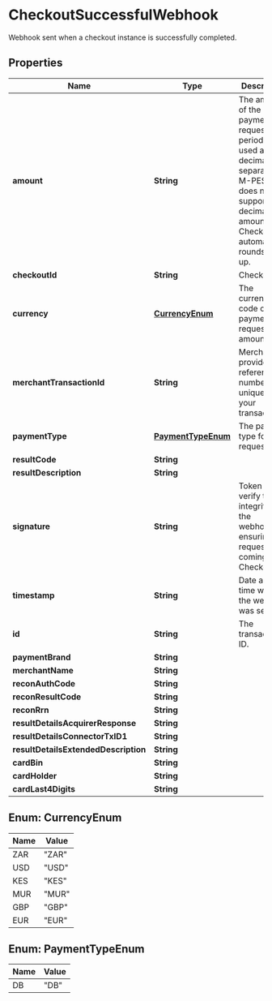 

# CheckoutSuccessfulWebhook

Webhook sent when a checkout instance is successfully completed.

## Properties

| Name | Type | Description | Notes |
|------------ | ------------- | ------------- | -------------|
|**amount** | **String** | The amount of the payment request. The period is used as the decimal separator. M-PESA does not support decimal amounts, so Checkout automatically rounds them up. |  [optional] |
|**checkoutId** | **String** | Checkout ID. |  [optional] |
|**currency** | [**CurrencyEnum**](#CurrencyEnum) | The currency code of the payment request amount. |  [optional] |
|**merchantTransactionId** | **String** | Merchant-provided reference number unique for your transactions. |  [optional] |
|**paymentType** | [**PaymentTypeEnum**](#PaymentTypeEnum) | The payment type for the request. |  [optional] |
|**resultCode** | **String** |  |  [optional] |
|**resultDescription** | **String** |  |  [optional] |
|**signature** | **String** | Token to verify the integrity of the webhook, ensuring the request is coming from Checkout. |  [optional] |
|**timestamp** | **String** | Date and time when the webhook was sent. |  [optional] |
|**id** | **String** | The transaction ID. |  [optional] |
|**paymentBrand** | **String** |  |  [optional] |
|**merchantName** | **String** |  |  [optional] |
|**reconAuthCode** | **String** |  |  [optional] |
|**reconResultCode** | **String** |  |  [optional] |
|**reconRrn** | **String** |  |  [optional] |
|**resultDetailsAcquirerResponse** | **String** |  |  [optional] |
|**resultDetailsConnectorTxID1** | **String** |  |  [optional] |
|**resultDetailsExtendedDescription** | **String** |  |  [optional] |
|**cardBin** | **String** |  |  [optional] |
|**cardHolder** | **String** |  |  [optional] |
|**cardLast4Digits** | **String** |  |  [optional] |



## Enum: CurrencyEnum

| Name | Value |
|---- | -----|
| ZAR | &quot;ZAR&quot; |
| USD | &quot;USD&quot; |
| KES | &quot;KES&quot; |
| MUR | &quot;MUR&quot; |
| GBP | &quot;GBP&quot; |
| EUR | &quot;EUR&quot; |



## Enum: PaymentTypeEnum

| Name | Value |
|---- | -----|
| DB | &quot;DB&quot; |



